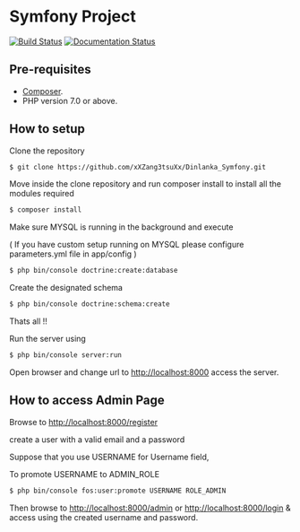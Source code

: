 Symfony Project
========================

[![Build Status](https://travis-ci.org/xXZang3tsuXx/Dinlanka_Symfony.svg?branch=master)](https://travis-ci.org/xXZang3tsuXx/Dinlanka_Symfony)
[![Documentation Status](https://readthedocs.org/projects/dinlanka/badge/?version=latest)](http://dinlanka.readthedocs.io/en/latest/?badge=latest)

Pre-requisites
-------------- 

  * [Composer][16].
  * PHP version 7.0 or above.
 

How to setup
----------------

Clone the repository

```sh
$ git clone https://github.com/xXZang3tsuXx/Dinlanka_Symfony.git
```

Move inside the clone repository and run composer install to install all the modules required

```sh
$ composer install
```
Make sure MYSQL is running in the background and execute 

( If you have custom setup running on MYSQL please configure parameters.yml file in app/config )

```sh
$ php bin/console doctrine:create:database
```

Create the designated schema

```sh
$ php bin/console doctrine:schema:create
```

Thats all !!

Run the server using 

```sh
$ php bin/console server:run
```

Open browser and change url to [http://localhost:8000](http://localhost:8000) access the server.

How to access Admin Page
------------------------

Browse to [http://localhost:8000/register](http://localhost:8000/register)

create a user with a valid email and a password

Suppose that you use USERNAME for Username field,

To promote USERNAME to ADMIN_ROLE

```sh
$ php bin/console fos:user:promote USERNAME ROLE_ADMIN 
```

Then browse to [http://localhost:8000/admin](http://localhost:8000/admin) or [http://localhost:8000/login](http://localhost:8000/login) & access using the created username and password.





[1]:  https://symfony.com/doc/3.4/setup.html
[6]:  https://symfony.com/doc/current/bundles/SensioFrameworkExtraBundle/index.html
[7]:  https://symfony.com/doc/3.4/doctrine.html
[8]:  https://symfony.com/doc/3.4/templating.html
[9]:  https://symfony.com/doc/3.4/security.html
[10]: https://symfony.com/doc/3.4/email.html
[11]: https://symfony.com/doc/3.4/logging.html
[13]: https://symfony.com/doc/current/bundles/SensioGeneratorBundle/index.html
[14]: https://symfony.com/doc/current/setup/built_in_web_server.html
[15]: https://symfony.com/doc/3.4/setup.html
[16]: https://getcomposer.org/
